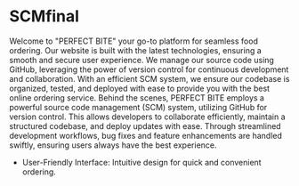 # SCMfinal
Welcome to "PERFECT BITE" your go-to platform for seamless food ordering. Our website is built with the latest technologies, ensuring a smooth and secure user experience. We manage our source code using GitHub, leveraging the power of version control for continuous development and collaboration. With an efficient SCM system, we ensure our codebase is organized, tested, and deployed with ease to provide you with the best online ordering service.
Behind the scenes, PERFECT BITE employs a powerful source code management (SCM) system, utilizing GitHub for version control. This allows developers to collaborate efficiently, maintain a structured codebase, and deploy updates with ease. Through streamlined development workflows, bug fixes and feature enhancements are handled swiftly, ensuring users always have the best experience.
- User-Friendly Interface: Intuitive design for quick and convenient ordering.



